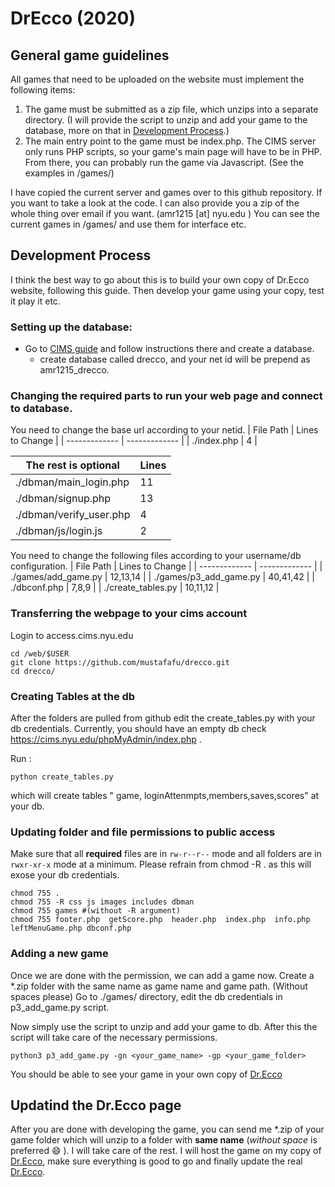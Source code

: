 # DrEcco (2020)
## General game guidelines
All games that need to be uploaded on the website must implement the following
items:

1. The game must be submitted as a zip file, which unzips into a separate directory. (I will provide the script to unzip and add your game to the database, more on that in [Development Process](https://github.com/mustafafu/drecco#development-process).)
2. The main entry point to the game must be index.php. The CIMS server only runs PHP scripts, so your game's main page will have to be in PHP. From there, you can probably run the game via Javascript. (See the examples in /games/)

I have copied the current server and games over to this github repository. If you want to take a look at the code. I can also provide you a zip of the whole thing over email if you want. (amr1215 [at] nyu.edu )
You can see the current games in /games/ and use them for interface etc.

## Development Process
I think the best way to go about this is to build your own copy of Dr.Ecco website, following this guide. Then develop your game using your copy, test it play it etc.

### Setting up the database:
* Go to [CIMS guide](https://cims.nyu.edu/webapps/content/systems/userservices/databases) and follow instructions there and create a database.
  * create database called drecco, and your net id will be prepend as amr1215_drecco.

### Changing the required parts to run your web page and connect to database.
You need to change the base url according to your netid.
| File Path  | Lines to Change |
| ------------- | ------------- |
| ./index.php  | 4  |

|The rest is optional|Lines|
| ------------- | ------------- |
| ./dbman/main_login.php  |11  |
| ./dbman/signup.php  | 13  |
| ./dbman/verify_user.php  | 4  |
| ./dbman/js/login.js  | 2  |

You need to change the following files according to your username/db configuration.
| File Path  | Lines to Change |
| ------------- | ------------- |
| ./games/add_game.py  | 12,13,14  |
| ./games/p3_add_game.py  | 40,41,42  |
| ./dbconf.php  | 7,8,9  |
| ./create_tables.py  | 10,11,12  |

### Transferring the webpage to your cims account
Login to access.cims.nyu.edu
```
cd /web/$USER
git clone https://github.com/mustafafu/drecco.git
cd drecco/
```

### Creating Tables at the db
After the folders are pulled from github edit the create_tables.py with your db credentials.
Currently, you should have an empty db check https://cims.nyu.edu/phpMyAdmin/index.php .

Run :
```
python create_tables.py
```
which will create tables " game, loginAttenmpts,members,saves,scores" at your db.

### Updating folder and file permissions to public access
Make sure that all **required** files are in ``rw-r--r--`` mode and all folders are in ``rwxr-xr-x`` mode at a minimum. Please refrain from chmod -R . as this will exose your db credentials. 
```
chmod 755 .
chmod 755 -R css js images includes dbman
chmod 755 games #(without -R argument)
chmod 755 footer.php  getScore.php  header.php  index.php  info.php  leftMenuGame.php dbconf.php
```

### Adding a new game
Once we are done with the permission, we can add a game now. Create a \*.zip folder with the same name as game name and game path. (Without spaces please)
Go to ./games/ directory, edit the db credentials in p3_add_game.py script.

Now simply use the script to unzip and add your game to db. After this the script will take care of the necessary permissions.
```
python3 p3_add_game.py -gn <your_game_name> -gp <your_game_folder> 
```

You should be able to see your game in your own copy of [Dr.Ecco](https://cims.nyu.edu/~amr1215/drecco/)


## Updatind the Dr.Ecco page
After you are done with developing the game, you can send me \*.zip of your game folder which will unzip to a folder with **same name** (*without space* is preferred :smile: ). I will take care of the rest. I will host the game on my copy of [Dr.Ecco](https://cims.nyu.edu/~amr1215/drecco/), make sure everything is good to go and finally update the real [Dr.Ecco](https://cims.nyu.edu/drecco2016/).
